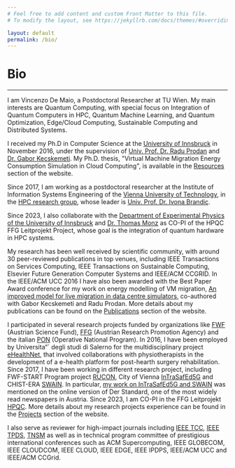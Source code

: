 ```yaml
---
# Feel free to add content and custom Front Matter to this file.
# To modify the layout, see https://jekyllrb.com/docs/themes/#overriding-theme-defaults

layout: default
permalink: /bio/
---
```

# Bio
* * *
I am Vincenzo De Maio, a Postdoctoral Researcher at TU Wien. My main interests are Quantum Computing, with special focus on Integration of Quantum Computers in HPC, Quantum Machine Learning, and Quantum Optimization, Edge/Cloud Computing, Sustainable Computing and Distributed Systems.

I received my Ph.D in Computer Science at the [University of Innsbruck](http://www.uibk.ac.at) in November 2016, under the supervision of [Univ. Prof. Dr. Radu Prodan](http://www.itec.aau.at/~radu/) and [Dr. Gabor Kecskemeti](https://www.researchgate.net/profile/Gabor-Kecskemeti). My Ph.D. thesis, "Virtual Machine Migration Energy Consumption Simulation in Cloud Computing", is available in the [Resources](/resources/) section of the website. 

Since 2017, I am working as a postdoctoral researcher at the Institute of Information Systems Engineering of the [Vienna University of Technology](http://www.tuwien.ac.at), in the [HPC research group](http://hpc.ec.tuwien.ac.at/), whose leader is [Univ. Prof. Dr. Ivona Brandic](https://informatics.tuwien.ac.at/people/ivona-brandic). 

Since 2023, I also collaborate with the [Department of Experimental Physics of the University of Innsbruck](https://www.uibk.ac.at/exphys/index.html.de) and [Dr. Thomas Monz](https://www.quantumoptics.at/en/people-list.html) as CO-PI of the HPQC FFG Leitprojekt Project, whose goal is the integration of quantum hardware in HPC systems.

My research has been well received by scientific community, with around 30 peer-reviewed publications in top venues, including IEEE Transactions on Services Computing, IEEE Transactions on Sustainable Computing, Elsevier Future Generation Computer Systems and IEEE/ACM CCGRID. In the IEEE/ACM UCC 2016 I have also been awarded with the Best Paper Award conference for my work on energy modelling of VM migration, [An improved model for live migration in data centre simulators](https://dl.acm.org/doi/10.1145/2996890.2996892), co-authored with Gabor Kecskemeti and Radu Prodan. More details about my publications can be found on the [Publications](/publications/) section of the website.

I participated in several research projects funded by organizations like [FWF](https://www.fwf.ac.at) (Austrian Science Fund), [FFG](https://www.ffg.at/en) (Austrian Research Promotion Agency) and the italian [PON](https://www.istruzione.it/pon/) (Operative National Program). In 2016, I have been employed by Universita“` degli studi di Salerno for the multidisciplinary project [eHealthNet](https://www.ehealthnet.it/progetto-ehealthnet/), that involved collaborations with physiotherapists in the development of a e-health platform for post-hearth surgery rehabilitation. Since 2017, I have been working in different research project, including FWF-START Program project [RUCON](http://rucon.ec.tuwien.ac.at/), City of Vienna [InTraSafEd5G](https://intrasafed.ec.tuwien.ac.at/) and CHIST-ERA [SWAIN](https://www.chistera.eu/projects/swain). In particular, [my work on InTraSafEd5G and SWAIN](https://www.derstandard.at/story/2000136176620/kuenstliche-intelligenzwie-die-sicherheit-im-strassenverkehr-und-das-klima-durch) was mentioned on the online version of Der Standard, one of the most widely read newspapers in Austria. Since 2023, I am CO-PI in the FFG Leitprojekt [HPQC](https://projekte.ffg.at/projekt/4562957). More details about my research projects experience can be found in the [Projects](/projects/) section of the website.  

I also serve as reviewer for high-impact journals including [IEEE TCC](https://ieeexplore.ieee.org/xpl/RecentIssue.jsp?punumber=6245519), [IEEE TPDS](https://www.computer.org/csdl/journal/td), [TNSM](https://www.comsoc.org/publications/journals/ieee-tnsm) as well as in technical program committee of prestigious international conferences such as ACM Supercomputing, IEEE GLOBECOM, IEEE CLOUDCOM, IEEE CLOUD, IEEE EDGE, IEEE IPDPS, IEEE/ACM UCC and IEEE/ACM CCGrid.


